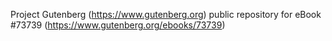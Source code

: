 Project Gutenberg (https://www.gutenberg.org) public repository for eBook #73739 (https://www.gutenberg.org/ebooks/73739)
